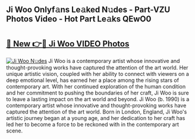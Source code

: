 ## Ji Woo Onlyf𝚊ns Le𝚊ked N𝚞des - Part-VZU Photos Video - Hot Part Le𝚊ks QEwO0

# <h2><a href="http://ab60245.deff.icu/?id=Ji+Woo">🔗 New 👉🔴 Ji Woo VIDEO Photos</a></h2>

[![Ji Woo N𝚞des](https://i.imgur.com/rIISA9y.gif)](http://ab60245.deff.icu/?id=Ji+Woo)
Ji Woo is a contemporary artist whose innovative and thought-provoking works have captured the attention of the art world. Her unique artistic vision, coupled with her ability to connect with viewers on a deep emotional level, has earned her a place among the rising stars of contemporary art. With her continued exploration of the human condition and her commitment to pushing the boundaries of her craft, Ji Woo is sure to leave a lasting impact on the art world and beyond. Ji Woo (b. 1990) is a contemporary artist whose innovative and thought-provoking works have captured the attention of the art world. Born in London, England, Ji Woo's artistic journey began at a young age, and her dedication to her craft has led her to become a force to be reckoned with in the contemporary art scene.

